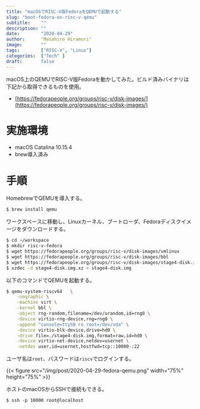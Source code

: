 ```yaml
---
title: "macOSでRISC-V版FedoraをQEMUで起動する"
slug: "boot-fedora-on-risc-v-qemu"
subtitle:    ""
description: ""
date:        "2020-04-29"
author:      "Masahiro Hiramori"
image:       ""
tags:        ["RISC-V", "Linux"]
categories:  ["Tech" ]
draft:       false
---
```


macOS上のQEMUでRISC-V版Fedoraを動かしてみた。ビルド済みバイナリは下記から取得できるものを使用。
- [https://fedorapeople.org/groups/risc-v/disk-images/](https://fedorapeople.org/groups/risc-v/disk-images/)

# 実施環境

- macOS Catalina 10.15.4
- brew導入済み

# 手順

HomebrewでQEMUを導入する。

```sh
$ brew install qemu
```

ワークスペースに移動し、Linuxカーネル、ブートローダ、Fedoraディスクイメージをダウンロードする。

```sh
$ cd ~/workspace
$ mkdir risc-v-fedora
$ wget https://fedorapeople.org/groups/risc-v/disk-images/vmlinux
$ wget https://fedorapeople.org/groups/risc-v/disk-images/bbl
$ wget https://fedorapeople.org/groups/risc-v/disk-images/stage4-disk.img.xz
$ xzdec -d stage4-disk.img.xz > stage4-disk.img
```

以下のコマンドでQEMUを起動する。

```sh
$ qemu-system-riscv64   \
    -nographic \
    -machine virt \
    -kernel bbl \
    -object rng-random,filename=/dev/urandom,id=rng0 \
    -device virtio-rng-device,rng=rng0 \
    -append "console=ttyS0 ro root=/dev/vda" \
    -device virtio-blk-device,drive=hd0 \
    -drive file=./stage4-disk.img,format=raw,id=hd0 \
    -device virtio-net-device,netdev=usernet \
    -netdev user,id=usernet,hostfwd=tcp::10000-:22
```

ユーザ名は`root`、パスワードは`riscv`でログインする。

{{< figure src="/img/post/2020-04-29-fedora-qemu.png" width="75%" height="75%" >}}

ホストのmacOSからSSHで接続もできる。

```
$ ssh -p 10000 root@localhost
```
